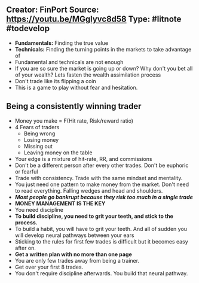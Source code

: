 **Creator:** FinPort
**Source:** https://youtu.be/MGglyvc8d58
**Type:** #litnote #todevelop 
---

- **Fundamentals:** Finding the true value 
- **Technicals:** Finding the turning points in the markets to take advantage of 
- Fundamental and technicals are not enough
- If you are so sure the market is going up or down? Why don't you bet all of your wealth? Lets fasten the wealth assimilation process
- Don't trade like its flipping a coin
- This is a game to play without fear and hesitation.

## Being a consistently winning trader
- Money you make = F(Hit rate, Risk/reward ratio)
- 4 Fears of traders
	- Being wrong
	- Losing money
	- Missing out
	- Leaving money on the table
- Your edge is a mixture of hit-rate, RR, and commissions
- Don't be a different person after every other trades. Don't be euphoric or fearful
- Trade with consistency. Trade with the same mindset and mentality.
- You just need one pattern to make money from the market. Don't need to read everything. Falling wedges and head and shoulders.
- ***Most people go bankrupt because they risk too much in a single trade***
- **MONEY MANAGEMENT IS THE KEY**
- You need discipline
- **To build discipline, you need to grit your teeth, and stick to the process.**
- To build a habit, you will have to grit your teeth. And all of sudden you will develop neural pathways between your ears
- Sticking to the rules for first few trades is difficult but it becomes easy after on. 
- **Get a written plan with no more than one page**
- You are only few trades away from being a trainer. 
- Get over your first 8 trades.
- You don't require discipline afterwards. You build that neural pathway.






































